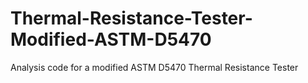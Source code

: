 # Thermal-Resistance-Tester-Modified-ASTM-D5470
Analysis code for a modified ASTM D5470 Thermal Resistance Tester
